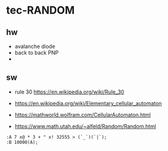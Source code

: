 # tec-RANDOM
## hw
- avalanche diode 
- back to back PNP
- 

## sw
- rule 30 https://en.wikipedia.org/wiki/Rule_30
- https://en.wikipedia.org/wiki/Elementary_cellular_automaton
- https://mathworld.wolfram.com/CellularAutomaton.html

- https://www.math.utah.edu/~alfeld/Random/Random.html
```
:A 7 x@ * 3 + " x! 32555 > (`_`)(`|`);
:B 10000(A);
```
![]() 
- 
